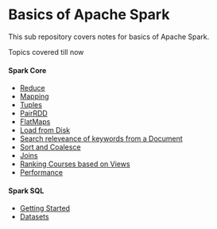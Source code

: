 # Basics of Apache Spark
This sub repository covers notes for basics of Apache Spark.

Topics covered till now
#### Spark Core
- [Reduce](https://github.com/akshaybahadur21/Emancipitaion-of-Apache-Spark/blob/master/Basics/src/main/java/SparkCore/_1_Reduce.java)
- [Mapping](https://github.com/akshaybahadur21/Emancipitaion-of-Apache-Spark/blob/master/Basics/src/main/java/SparkCore/_2_Mapping.java)
- [Tuples](https://github.com/akshaybahadur21/Emancipitaion-of-Apache-Spark/blob/master/Basics/src/main/java/SparkCore/_3_Tuples.java)
- [PairRDD](https://github.com/akshaybahadur21/Emancipitaion-of-Apache-Spark/blob/master/Basics/src/main/java/SparkCore/_4_PairRDD.java)
- [FlatMaps](https://github.com/akshaybahadur21/Emancipitaion-of-Apache-Spark/blob/master/Basics/src/main/java/SparkCore/_5_FlatMaps.java)
- [Load from Disk](https://github.com/akshaybahadur21/Emancipitaion-of-Apache-Spark/blob/master/Basics/src/main/java/SparkCore/_6_LoadFromDisk.java)
- [Search releveance of keywords from a Document](https://github.com/akshaybahadur21/Emancipitaion-of-Apache-Spark/blob/master/SparkCore/_7_KeywordRanking.java)
- [Sort and Coalesce](https://github.com/akshaybahadur21/Emancipitaion-of-Apache-Spark/blob/master/Basics/src/main/java/SparkCore/_8_SortAndCoalesce.java)
- [Joins](https://github.com/akshaybahadur21/Emancipitaion-of-Apache-Spark/blob/master/Basics/src/main/java/SparkCore/_9_Joins.java)
- [Ranking Courses based on Views](https://github.com/akshaybahadur21/Emancipitaion-of-Apache-Spark/blob/master/Basics/src/main/java/SparkCore/_10_RankingVideo.java)
- [Performance](https://github.com/akshaybahadur21/Emancipitaion-of-Apache-Spark/blob/master/Basics/src/main/java/SparkCore/_11_Performance.java)

#### Spark SQL
- [Getting Started]()
- [Datasets]()
